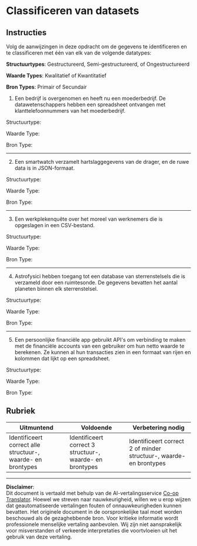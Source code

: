 <!--
CO_OP_TRANSLATOR_METADATA:
{
  "original_hash": "2e5cacb967c1e9dfd07809bfc441a0b4",
  "translation_date": "2025-08-28T15:53:35+00:00",
  "source_file": "1-Introduction/03-defining-data/assignment.md",
  "language_code": "nl"
}
-->
# Classificeren van datasets

## Instructies

Volg de aanwijzingen in deze opdracht om de gegevens te identificeren en te classificeren met één van elk van de volgende datatypes:

**Structuurtypes**: Gestructureerd, Semi-gestructureerd, of Ongestructureerd

**Waarde Types**: Kwalitatief of Kwantitatief 

**Bron Types**: Primair of Secundair

1. Een bedrijf is overgenomen en heeft nu een moederbedrijf. De datawetenschappers hebben een spreadsheet ontvangen met klanttelefoonnummers van het moederbedrijf. 

Structuurtype:

Waarde Type: 

Bron Type: 

---

2. Een smartwatch verzamelt hartslaggegevens van de drager, en de ruwe data is in JSON-formaat.

Structuurtype:

Waarde Type: 

Bron Type: 

---

3. Een werkplekenquête over het moreel van werknemers die is opgeslagen in een CSV-bestand. 

Structuurtype:

Waarde Type: 

Bron Type: 

---

4. Astrofysici hebben toegang tot een database van sterrenstelsels die is verzameld door een ruimtesonde. De gegevens bevatten het aantal planeten binnen elk sterrenstelsel.

Structuurtype:

Waarde Type: 

Bron Type: 

---

5. Een persoonlijke financiële app gebruikt API's om verbinding te maken met de financiële accounts van een gebruiker om hun netto waarde te berekenen. Ze kunnen al hun transacties zien in een formaat van rijen en kolommen dat lijkt op een spreadsheet.

Structuurtype:

Waarde Type: 

Bron Type: 

## Rubriek

Uitmuntend | Voldoende | Verbetering nodig
--- | --- | -- |
Identificeert correct alle structuur-, waarde- en brontypes |Identificeert correct 3 structuur-, waarde- en brontypes|Identificeert correct 2 of minder structuur-, waarde- en brontypes|

---

**Disclaimer**:  
Dit document is vertaald met behulp van de AI-vertalingsservice [Co-op Translator](https://github.com/Azure/co-op-translator). Hoewel we streven naar nauwkeurigheid, willen we u erop wijzen dat geautomatiseerde vertalingen fouten of onnauwkeurigheden kunnen bevatten. Het originele document in de oorspronkelijke taal moet worden beschouwd als de gezaghebbende bron. Voor kritieke informatie wordt professionele menselijke vertaling aanbevolen. Wij zijn niet aansprakelijk voor misverstanden of verkeerde interpretaties die voortvloeien uit het gebruik van deze vertaling.
